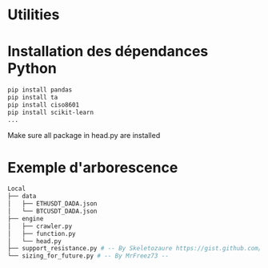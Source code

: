 # Utilities
# Installation des dépendances Python
```bash
pip install pandas
pip install ta
pip install ciso8601
pip install scikit-learn
...
```
Make sure all package in head.py are installed

# Exemple d'arborescence
```bash
Local
├── data
│   ├── ETHUSDT_DADA.json
│   └── BTCUSDT_DADA.json
├── engine
│   ├── crawler.py
│   ├── function.py
│   └── head.py
├── support_resistance.py # -- By Skeletozaure https://gist.github.com/skeletozaure --
└── sizing_for_future.py # -- By MrFreez73 --
```